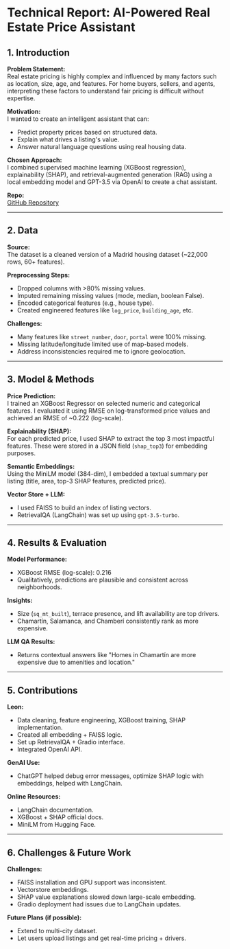 # Technical Report: AI-Powered Real Estate Price Assistant

## 1. Introduction

**Problem Statement:**  
Real estate pricing is highly complex and influenced by many factors such as location, size, age, and features. For home buyers, sellers, and agents, interpreting these factors to understand fair pricing is difficult without expertise.

**Motivation:**  
I wanted to create an intelligent assistant that can:

- Predict property prices based on structured data.
- Explain what drives a listing's value.
- Answer natural language questions using real housing data.

**Chosen Approach:**  
I combined supervised machine learning (XGBoost regression), explainability (SHAP), and retrieval-augmented generation (RAG) using a local embedding model and GPT-3.5 via OpenAI to create a chat assistant.

**Repo:**  
[GitHub Repository](https://github.com/leonlefever/AdvancedAI_Project.git)

---

## 2. Data

**Source:**  
The dataset is a cleaned version of a Madrid housing dataset (~22,000 rows, 60+ features).

**Preprocessing Steps:**

- Dropped columns with >80% missing values.
- Imputed remaining missing values (mode, median, boolean False).
- Encoded categorical features (e.g., house type).
- Created engineered features like `log_price`, `building_age`, etc.

**Challenges:**

- Many features like `street_number`, `door`, `portal` were 100% missing.
- Missing latitude/longitude limited use of map-based models.
- Address inconsistencies required me to ignore geolocation.

---

## 3. Model & Methods

**Price Prediction:**  
I trained an XGBoost Regressor on selected numeric and categorical features. I evaluated it using RMSE on log-transformed price values and achieved an RMSE of ~0.222 (log-scale).

**Explainability (SHAP):**  
For each predicted price, I used SHAP to extract the top 3 most impactful features. These were stored in a JSON field (`shap_top3`) for embedding purposes.

**Semantic Embeddings:**  
Using the MiniLM model (384-dim), I embedded a textual summary per listing (title, area, top-3 SHAP features, predicted price).

**Vector Store + LLM:**

- I used FAISS to build an index of listing vectors.
- RetrievalQA (LangChain) was set up using `gpt-3.5-turbo`.

---

## 4. Results & Evaluation

**Model Performance:**

- XGBoost RMSE (log-scale): 0.216
- Qualitatively, predictions are plausible and consistent across neighborhoods.

**Insights:**

- Size (`sq_mt_built`), terrace presence, and lift availability are top drivers.
- Chamartín, Salamanca, and Chamberí consistently rank as more expensive.

**LLM QA Results:**

- Returns contextual answers like "Homes in Chamartín are more expensive due to amenities and location."

---

## 5. Contributions

**Leon:**

- Data cleaning, feature engineering, XGBoost training, SHAP implementation.
- Created all embedding + FAISS logic.
- Set up RetrievalQA + Gradio interface.
- Integrated OpenAI API.

**GenAI Use:**

- ChatGPT helped debug error messages, optimize SHAP logic with embeddings, helped with LangChain.

**Online Resources:**

- LangChain documentation.
- XGBoost + SHAP official docs.
- MiniLM from Hugging Face.

---

## 6. Challenges & Future Work

**Challenges:**

- FAISS installation and GPU support was inconsistent.
- Vectorstore embeddings.
- SHAP value explanations slowed down large-scale embedding.
- Gradio deployment had issues due to LangChain updates.

**Future Plans (if possible):**

- Extend to multi-city dataset.
- Let users upload listings and get real-time pricing + drivers.
